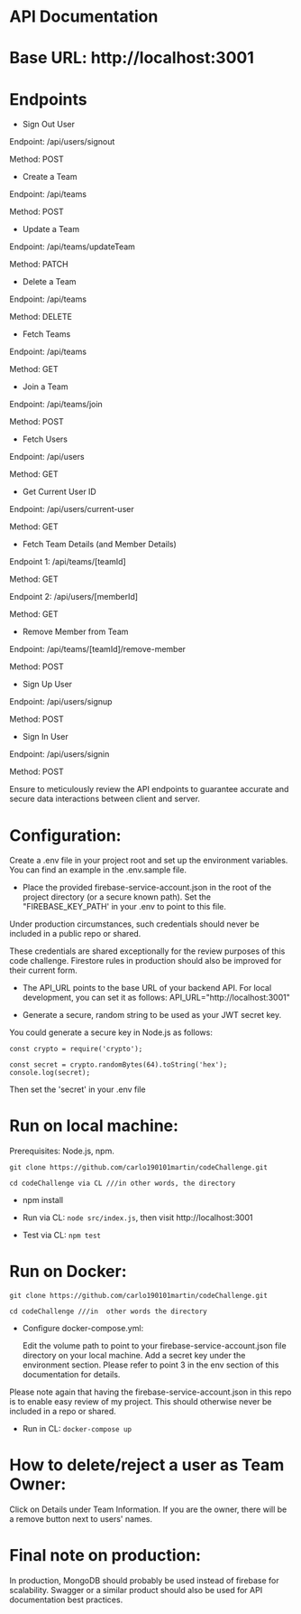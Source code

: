 ﻿# **API Documentation**

# **Base URL: http://localhost:3001**

# **Endpoints**

* Sign Out User  

Endpoint: /api/users/signout  

Method: POST

* Create a Team

Endpoint: /api/teams

Method: POST

* Update a Team

Endpoint: /api/teams/updateTeam

Method: PATCH

* Delete a Team

Endpoint: /api/teams

Method: DELETE

* Fetch Teams

Endpoint: /api/teams

Method: GET

* Join a Team

Endpoint: /api/teams/join

Method: POST

* Fetch Users

Endpoint: /api/users

Method: GET

* Get Current User ID

Endpoint: /api/users/current-user

Method: GET

* Fetch Team Details (and Member Details)

Endpoint 1: /api/teams/[teamId]

Method: GET

Endpoint 2: /api/users/[memberId]

Method: GET

* Remove Member from Team

Endpoint: /api/teams/[teamId]/remove-member

Method: POST

* Sign Up User

Endpoint: /api/users/signup

Method: POST

* Sign In User

Endpoint: /api/users/signin

Method: POST

Ensure to meticulously review the API endpoints to guarantee accurate and secure data interactions between client and server.

# **Configuration:**

Create a .env file in your project root and set up the environment variables. You can find an example in the .env.sample file.

* Place the provided firebase-service-account.json in the root of the project directory (or a secure known path). Set the "FIREBASE_KEY_PATH' in your .env to point to this file.

Under production circumstances, such credentials should never be included in a public repo or shared.

These credentials are shared exceptionally for the review purposes of this code challenge. Firestore rules in production should also be improved for their current form.

* The API_URL points to the base URL of your backend API. For local development, you can set it as follows: API_URL="http://localhost:3001"

* Generate a secure, random string to be used as your JWT secret key.
  
You could generate a secure key in Node.js as follows:

```
const crypto = require('crypto');

const secret = crypto.randomBytes(64).toString('hex');
console.log(secret);
```

Then set the 'secret' in your .env file
  
# **Run on local machine:**
  
Prerequisites: Node.js, npm.

```
git clone https://github.com/carlo190101martin/codeChallenge.git

cd codeChallenge via CL ///in other words, the directory
```

* npm install
  
* Run via CL: ```node src/index.js```, then visit http://localhost:3001

* Test via CL: ```npm test```


# **Run on Docker:**

```
git clone https://github.com/carlo190101martin/codeChallenge.git

cd codeChallenge ///in  other words the directory
```

* Configure docker-compose.yml:

    Edit the volume path to point to your firebase-service-account.json file directory on your local machine.
    Add a secret key under the environment section. Please refer to point 3 in the env section of this documentation for details.

Please note again that having the firebase-service-account.json in this repo is to enable easy review of my project. This should otherwise never be included in a repo or shared.

* Run in CL: ```docker-compose up```


# **How to delete/reject a user as Team Owner:**

Click on Details under Team Information. If you are the owner, there will be a remove button next to users' names.

# **Final note on production:**

In production, MongoDB should probably be used instead of firebase for scalability. Swagger or a similar product should also be used for API documentation best practices.
  
  
  
  





   
   













